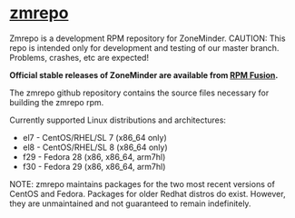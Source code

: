 # [zmrepo](http://zmrepo.zoneminder.com)
Zmrepo is a development RPM repository for ZoneMinder. 
CAUTION: This repo is intended only for development and testing of our master branch. Problems, crashes, etc are expected!

**Official stable releases of ZoneMinder are available from [RPM Fusion](https://rpmfusion.org/).**

The zmrepo github repository contains the source files necessary for building the zmrepo rpm.

Currently supported Linux distributions and architectures:
- el7 - CentOS/RHEL/SL 7 (x86_64 only)
- el8 - CentOS/RHEL/SL 8 (x86_64 only)
- f29 - Fedora 28 (x86, x86_64, arm7hl)
- f30 - Fedora 29 (x86, x86_64, arm7hl)

NOTE: zmrepo maintains packages for the two most recent versions of CentOS and Fedora. Packages for older Redhat distros do exist. However, they are unmaintained and not guaranteed to remain indefinitely.
